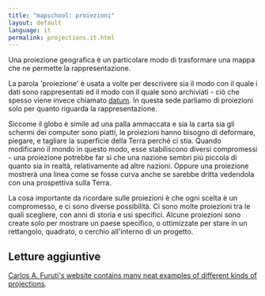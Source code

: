 ```yaml
---
title: "mapschool: proiezioni"
layout: default
language: it
permalink: projections.it.html
---
```


Una proiezione geografica è un particolare modo di trasformare una mappa che ne permette la rappresentazione.

La parola 'proiezione' è usata a volte per descrivere sia il modo con il quale i dati sono rappresentati ed il modo con il quale sono archiviati - ciò che spesso viene invece chiamato [datum](http://mapschool.io/datum.it.html). In questa sede parliamo di proiezioni solo per quanto riguarda la rappresentazione.

Siccome il globo è simile ad una palla ammaccata e sia la carta sia gli schermi dei computer sono piatti, le proiezioni hanno bisogno di deformare, piegare, e tagliare la superficie della Terra perché ci stia. Quando modificano il mondo in questo modo, esse stabiliscono diversi compromessi - una proiezione potrebbe far sì che una nazione sembri più piccola di quanto sia in realtà, relativamente ad altre nazioni. Oppure una proiezione mostrerà una linea come se fosse curva anche se sarebbe dritta vedendola con una prospettiva sulla Terra.

La cosa importante da ricordare sulle proiezioni è che ogni scelta è un compromesso, e ci sono diverse possibilità. Ci sono molte proiezioni tra le quali scegliere, con anni di storia e usi specifici. Alcune proiezioni sono create solo per mostrare un paese specifico, o ottimizzate per stare in un rettangolo, quadrato, o cerchio all'interno di un progetto.

## Letture aggiuntive

[Carlos A. Furuti's website contains many neat examples of different kinds of projections](http://www.progonos.com/furuti/MapProj/Normal/TOC/cartTOC.html).
